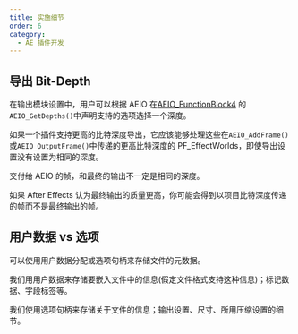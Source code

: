```yaml
---
title: 实施细节
order: 6
category:
  - AE 插件开发
---
```


## 导出 Bit-Depth

在输出模块设置中，用户可以根据 AEIO 在[AEIO_FunctionBlock4](new-kids-on-the-function-block.html) 的`AEIO_GetDepths()`中声明支持的选项选择一个深度。

如果一个插件支持更高的比特深度导出，它应该能够处理这些在`AEIO_AddFrame()`或`AEIO_OutputFrame()`中传递的更高比特深度的 PF_EffectWorlds，即使导出设置没有设置为相同的深度。

交付给 AEIO 的帧，和最终的输出不一定是相同的深度。

如果 After Effects 认为最终输出的质量更高，你可能会得到以项目比特深度传递的帧而不是最终输出的帧。

## 用户数据 vs 选项

可以使用用户数据分配或选项句柄来存储文件的元数据。

我们用用户数据来存储要嵌入文件中的信息(假定文件格式支持这种信息)；标记数据、字段标签等。

我们使用选项句柄来存储关于文件的信息；输出设置、尺寸、所用压缩设置的细节。
